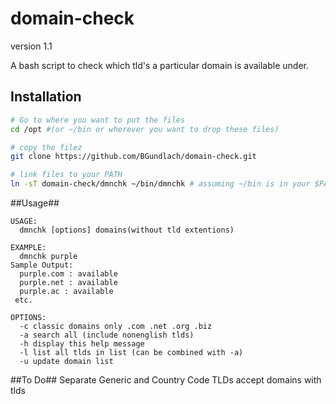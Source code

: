 # domain-check
version 1.1

A bash script to check which tld's a particular domain is available under.

## Installation

```bash
# Go to where you want to put the files
cd /opt #(or ~/bin or wherever you want to drop these files)

# copy the filez
git clone https://github.com/BGundlach/domain-check.git

# link files to your PATH
ln -sT domain-check/dmnchk ~/bin/dmnchk # assuming ~/bin is in your $PATH
```

##Usage##

```
USAGE:
  dmnchk [options] domains(without tld extentions)
 
EXAMPLE: 
  dmnchk purple
Sample Output: 
  purple.com : available
  purple.net : available
  purple.ac : available
 etc.
 
OPTIONS:
  -c classic domains only .com .net .org .biz
  -a search all (include nonenglish tlds)
  -h display this help message
  -l list all tlds in list (can be combined with -a)
  -u update domain list
```

##To Do##
Separate Generic and Country Code TLDs
accept domains with tlds
